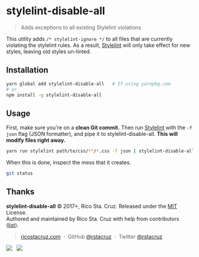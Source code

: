 # stylelint-disable-all

> Adds exceptions to all existing Stylelint violations

This utility adds `/* stylelint-ignore */` to all files that are currently violating the stylelint rules. As a result, [Stylelint] will only take effect for new styles, leaving old styles un-linted.

## Installation

```sh
yarn global add stylelint-disable-all   # If using yarnpkg.com
# or
npm install -g stylelint-disable-all
```

## Usage

First, make sure you're on a **clean Git commit.** Then run [Stylelint] with the `-f json` flag (JSON formatter), and pipe it to stylelint-disable-all. **This will modify files right away.**

```sh
yarn run stylelint path/to/css/**/*.css -f json | stylelint-disable-all
```

When this is done, inspect the mess that it creates.

```sh
git status
```

[Stylelint]: http://stylelint.io/

## Thanks

**stylelint-disable-all** © 2017+, Rico Sta. Cruz. Released under the [MIT] License.<br>
Authored and maintained by Rico Sta. Cruz with help from contributors ([list][contributors]).

> [ricostacruz.com](http://ricostacruz.com) &nbsp;&middot;&nbsp;
> GitHub [@rstacruz](https://github.com/rstacruz) &nbsp;&middot;&nbsp;
> Twitter [@rstacruz](https://twitter.com/rstacruz)

[![](https://img.shields.io/github/followers/rstacruz.svg?style=social&label=@rstacruz)](https://github.com/rstacruz) &nbsp;
[![](https://img.shields.io/twitter/follow/rstacruz.svg?style=social&label=@rstacruz)](https://twitter.com/rstacruz)

[MIT]: http://mit-license.org/
[contributors]: http://github.com/rstacruz/stylelint-disable-all/contributors
